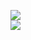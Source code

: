 [![](https://img.shields.io/badge/Made%20With-Github%20Spray-lightgrey.svg?style=for-the-badge&logo=github)](https://github.com/Annihil/github-spray#1127)  
[![](https://i.imgur.com/2DrTn0Z.gif)](https://github.com/Annihil/github-spray)